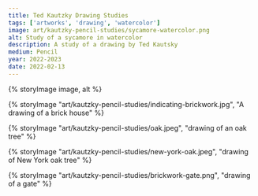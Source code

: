 ```yaml
---
title: Ted Kautzky Drawing Studies
tags: ['artworks', 'drawing', 'watercolor']
image: art/kautzky-pencil-studies/sycamore-watercolor.png
alt: Study of a sycamore in watercolor
description: A study of a drawing by Ted Kautsky
medium: Pencil
year: 2022-2023
date: 2022-02-13
---
```

{% storyImage image, alt %}

{% storyImage "art/kautzky-pencil-studies/indicating-brickwork.jpg", "A drawing of a brick house" %}

{% storyImage "art/kautzky-pencil-studies/oak.jpeg", "drawing of an oak tree" %}

{% storyImage "art/kautzky-pencil-studies/new-york-oak.jpeg", "drawing of New York oak tree" %} 

{% storyImage "art/kautzky-pencil-studies/brickwork-gate.png", "drawing of a gate" %} 
